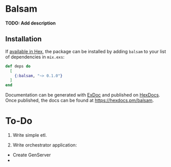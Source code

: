 # Balsam

**TODO: Add description**

## Installation

If [available in Hex](https://hex.pm/docs/publish), the package can be installed
by adding `balsam` to your list of dependencies in `mix.exs`:

```elixir
def deps do
  [
    {:balsam, "~> 0.1.0"}
  ]
end
```

Documentation can be generated with [ExDoc](https://github.com/elixir-lang/ex_doc)
and published on [HexDocs](https://hexdocs.pm). Once published, the docs can
be found at <https://hexdocs.pm/balsam>.

# To-Do

1. Write simple etl.

2. Write orchestrator application:
  - Create GenServer
  - 